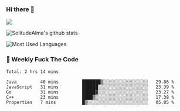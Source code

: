 ### Hi there 👋

<p>
  <a href="https://count.getloli.com/"><img src="https://count.getloli.com/get/@:solitudealma"></a>
</p>

![SolitudeAlma's github stats](https://github-readme-stats.vercel.app/api?username=solitudealma&show_icons=true&theme=radical)

![Most Used Languages](https://github-readme-stats.vercel.app/api/top-langs/?username=solitudealma&layout=compact&hide_border=true&theme=dark)
<!-- ![visitors](https://visitor-badge.glitch.me/badge?page_id=solitudealma.solitudealma.id) -->


### :dart: Weekly Fuck The Code

<!--START_SECTION:waka-->
```text
Total: 2 hrs 14 mins

Java         40 mins         ███████▒░░░░░░░░░░░░░░░░░   29.86 % 
JavaScript   31 mins         ██████░░░░░░░░░░░░░░░░░░░   23.39 % 
Go           31 mins         █████▓░░░░░░░░░░░░░░░░░░░   23.27 % 
C++          23 mins         ████▒░░░░░░░░░░░░░░░░░░░░   17.38 % 
Properties   7 mins          █▒░░░░░░░░░░░░░░░░░░░░░░░   05.85 % 
```
<!--END_SECTION:waka-->

